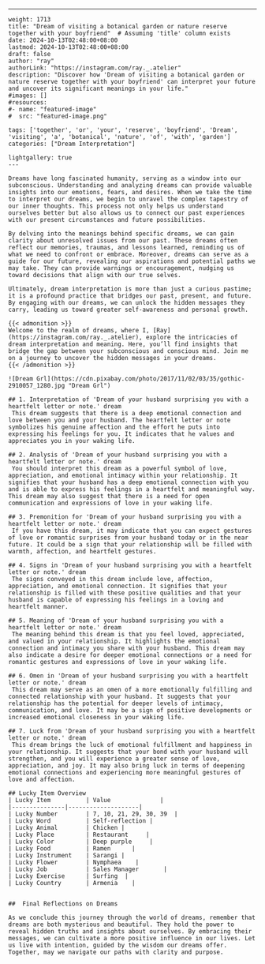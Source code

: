 ---
    weight: 1713
    title: "Dream of visiting a botanical garden or nature reserve together with your boyfriend"  # Assuming 'title' column exists
    date: 2024-10-13T02:48:00+08:00
    lastmod: 2024-10-13T02:48:00+08:00
    draft: false
    author: "ray"
    authorLink: "https://instagram.com/ray._.atelier"
    description: "Discover how 'Dream of visiting a botanical garden or nature reserve together with your boyfriend' can interpret your future and uncover its significant meanings in your life."
    #images: []
    #resources:
    #- name: "featured-image"
    #  src: "featured-image.png"
    
    tags: ['together', 'or', 'your', 'reserve', 'boyfriend', 'Dream', 'visiting', 'a', 'botanical', 'nature', 'of', 'with', 'garden']
    categories: ["Dream Interpretation"]
    
    lightgallery: true
    ---
    
    Dreams have long fascinated humanity, serving as a window into our subconscious. Understanding and analyzing dreams can provide valuable insights into our emotions, fears, and desires. When we take the time to interpret our dreams, we begin to unravel the complex tapestry of our inner thoughts. This process not only helps us understand ourselves better but also allows us to connect our past experiences with our present circumstances and future possibilities.
    
    By delving into the meanings behind specific dreams, we can gain clarity about unresolved issues from our past. These dreams often reflect our memories, traumas, and lessons learned, reminding us of what we need to confront or embrace. Moreover, dreams can serve as a guide for our future, revealing our aspirations and potential paths we may take. They can provide warnings or encouragement, nudging us toward decisions that align with our true selves.
    
    Ultimately, dream interpretation is more than just a curious pastime; it is a profound practice that bridges our past, present, and future. By engaging with our dreams, we can unlock the hidden messages they carry, leading us toward greater self-awareness and personal growth.
    
    {{< admonition >}}
    Welcome to the realm of dreams, where I, [Ray](https://instagram.com/ray._.atelier), explore the intricacies of dream interpretation and meaning. Here, you’ll find insights that bridge the gap between your subconscious and conscious mind. Join me on a journey to uncover the hidden messages in your dreams.
    {{< /admonition >}}
    
    ![Dream Grl](https://cdn.pixabay.com/photo/2017/11/02/03/35/gothic-2910057_1280.jpg "Dream Grl")
    
    ## 1. Interpretation of 'Dream of your husband surprising you with a heartfelt letter or note.' dream
     This dream suggests that there is a deep emotional connection and love between you and your husband. The heartfelt letter or note symbolizes his genuine affection and the effort he puts into expressing his feelings for you. It indicates that he values and appreciates you in your waking life.
    
    ## 2. Analysis of 'Dream of your husband surprising you with a heartfelt letter or note.' dream
     You should interpret this dream as a powerful symbol of love, appreciation, and emotional intimacy within your relationship. It signifies that your husband has a deep emotional connection with you and is able to express his feelings in a heartfelt and meaningful way. This dream may also suggest that there is a need for open communication and expressions of love in your waking life.
    
    ## 3. Premonition for 'Dream of your husband surprising you with a heartfelt letter or note.' dream
     If you have this dream, it may indicate that you can expect gestures of love or romantic surprises from your husband today or in the near future. It could be a sign that your relationship will be filled with warmth, affection, and heartfelt gestures.
    
    ## 4. Signs in 'Dream of your husband surprising you with a heartfelt letter or note.' dream
     The signs conveyed in this dream include love, affection, appreciation, and emotional connection. It signifies that your relationship is filled with these positive qualities and that your husband is capable of expressing his feelings in a loving and heartfelt manner.
    
    ## 5. Meaning of 'Dream of your husband surprising you with a heartfelt letter or note.' dream
     The meaning behind this dream is that you feel loved, appreciated, and valued in your relationship. It highlights the emotional connection and intimacy you share with your husband. This dream may also indicate a desire for deeper emotional connections or a need for romantic gestures and expressions of love in your waking life.
    
    ## 6. Omen in 'Dream of your husband surprising you with a heartfelt letter or note.' dream
     This dream may serve as an omen of a more emotionally fulfilling and connected relationship with your husband. It suggests that your relationship has the potential for deeper levels of intimacy, communication, and love. It may be a sign of positive developments or increased emotional closeness in your waking life.
    
    ## 7. Luck from 'Dream of your husband surprising you with a heartfelt letter or note.' dream
     This dream brings the luck of emotional fulfillment and happiness in your relationship. It suggests that your bond with your husband will strengthen, and you will experience a greater sense of love, appreciation, and joy. It may also bring luck in terms of deepening emotional connections and experiencing more meaningful gestures of love and affection.
    
    ## Lucky Item Overview
    | Lucky Item          | Value              |
    |---------------|--------------------|
    | Lucky Number        | 7, 10, 21, 29, 30, 39  |
    | Lucky Word          | Self-reflection |
    | Lucky Animal        | Chicken |
    | Lucky Place         | Restaurant     |
    | Lucky Color         | Deep purple     |
    | Lucky Food          | Ramen      |
    | Lucky Instrument    | Sarangi |
    | Lucky Flower        | Nymphaea    |
    | Lucky Job           | Sales Manager       |
    | Lucky Exercise      | Surfing  |
    | Lucky Country       | Armenia    |
    
    
    ##  Final Reflections on Dreams
    
    As we conclude this journey through the world of dreams, remember that dreams are both mysterious and beautiful. They hold the power to reveal hidden truths and insights about ourselves. By embracing their messages, we can cultivate a more positive influence in our lives. Let us live with intention, guided by the wisdom our dreams offer. Together, may we navigate our paths with clarity and purpose.
    